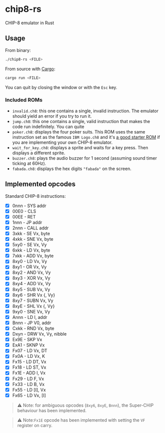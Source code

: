 # chip8-rs

CHIP-8 emulator in Rust

## Usage

From binary:

```zsh
./chip8-rs <FILE>
```

From source with [Cargo](https://doc.rust-lang.org/cargo/):

```zsh
cargo run <FILE>
```

You can quit by closing the window or with the `Esc` key.

### Included ROMs

- `invalid.ch8`: this one contains a single, invalid instruction. The emulator should yield an error if you try to run it.
- `jump.ch8`: this one contains a single, valid instruction that makes the code run indefinitely. You can quite
- `poker.ch8`: displays the four poker suits. This ROM uses the same instruction set as the famous `IBM Logo.ch8` and it's [a good starter ROM](https://tobiasvl.github.io/blog/write-a-chip-8-emulator/#instructions) if you are implementing your own CHIP-8 emulator.
- `wait_for_key.ch8`: displays a sprite and waits for a key press. Then displays a different sprite.
- `buzzer.ch8`: plays the audio buzzer for 1 second (assuming sound timer ticking at 60Hz).
- `fabada.ch8`: displays the hex digits `"fabada"` on the screen.

## Implemented opcodes

Standard CHIP-8 instructions:

- [x] 0nnn - SYS addr
- [x] 00E0 - CLS
- [x] 00EE - RET
- [x] 1nnn - JP addr
- [x] 2nnn - CALL addr
- [x] 3xkk - SE Vx, byte
- [x] 4xkk - SNE Vx, byte
- [x] 5xy0 - SE Vx, Vy
- [x] 6xkk - LD Vx, byte
- [x] 7xkk - ADD Vx, byte
- [x] 8xy0 - LD Vx, Vy
- [x] 8xy1 - OR Vx, Vy
- [x] 8xy2 - AND Vx, Vy
- [x] 8xy3 - XOR Vx, Vy
- [x] 8xy4 - ADD Vx, Vy
- [x] 8xy5 - SUB Vx, Vy
- [x] 8xy6 - SHR Vx {, Vy}
- [x] 8xy7 - SUBN Vx, Vy
- [x] 8xyE - SHL Vx {, Vy}
- [x] 9xy0 - SNE Vx, Vy
- [x] Annn - LD I, addr
- [x] Bnnn - JP V0, addr
- [x] Cxkk - RND Vx, byte
- [x] Dxyn - DRW Vx, Vy, nibble
- [x] Ex9E - SKP Vx
- [x] ExA1 - SKNP Vx
- [x] Fx07 - LD Vx, DT
- [x] Fx0A - LD Vx, K
- [x] Fx15 - LD DT, Vx
- [x] Fx18 - LD ST, Vx
- [x] Fx1E - ADD I, Vx
- [x] Fx29 - LD F, Vx
- [x] Fx33 - LD B, Vx
- [x] Fx55 - LD [I], Vx
- [x] Fx65 - LD Vx, [I]

> ⚠️ Note: for ambiguous opcodes (`8xy6`, `8xyE`, `Bnnn`), the Super-CHIP behaviour has been implemented.

> ⚠️ Note:`Fx1E` opcode has been implemented with setting the `VF` register on carry.
